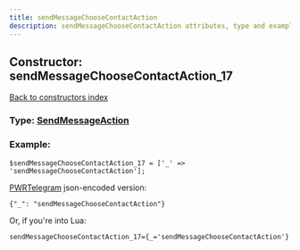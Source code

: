 ```yaml
---
title: sendMessageChooseContactAction
description: sendMessageChooseContactAction attributes, type and example
---
```

## Constructor: sendMessageChooseContactAction\_17  
[Back to constructors index](index.md)






### Type: [SendMessageAction](../types/SendMessageAction.md)


### Example:

```
$sendMessageChooseContactAction_17 = ['_' => 'sendMessageChooseContactAction'];
```  

[PWRTelegram](https://pwrtelegram.xyz) json-encoded version:

```
{"_": "sendMessageChooseContactAction"}
```


Or, if you're into Lua:  


```
sendMessageChooseContactAction_17={_='sendMessageChooseContactAction'}

```


